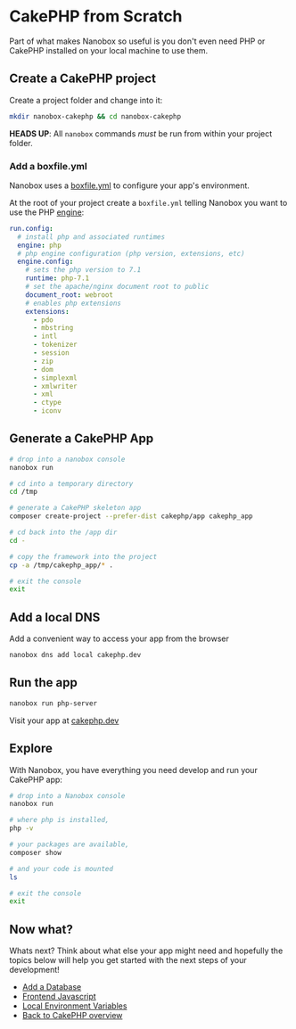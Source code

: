 # CakePHP from Scratch
Part of what makes Nanobox so useful is you don't even need PHP or CakePHP installed on your local machine to use them.

## Create a CakePHP project
Create a project folder and change into it:

```bash
mkdir nanobox-cakephp && cd nanobox-cakephp
```

**HEADS UP**: All `nanobox` commands *must* be run from within your project folder.

### Add a boxfile.yml
Nanobox uses a <a href="https://docs.nanobox.io/boxfile/" target="\_blank">boxfile.yml</a> to configure your app's environment.

At the root of your project create a `boxfile.yml` telling Nanobox you want to use the PHP <a href="https://docs.nanobox.io/engines/" target="\_blank">engine</a>:

```yaml
run.config:
  # install php and associated runtimes
  engine: php
  # php engine configuration (php version, extensions, etc)
  engine.config:
    # sets the php version to 7.1
    runtime: php-7.1
    # set the apache/nginx document root to public
    document_root: webroot
    # enables php extensions
    extensions:
      - pdo
      - mbstring
      - intl
      - tokenizer
      - session
      - zip
      - dom
      - simplexml
      - xmlwriter
      - xml
      - ctype
      - iconv
```

## Generate a CakePHP App

```bash
# drop into a nanobox console
nanobox run

# cd into a temporary directory
cd /tmp

# generate a CakePHP skeleton app
composer create-project --prefer-dist cakephp/app cakephp_app

# cd back into the /app dir
cd -

# copy the framework into the project
cp -a /tmp/cakephp_app/* .

# exit the console
exit
```

## Add a local DNS
Add a convenient way to access your app from the browser

```bash
nanobox dns add local cakephp.dev
```

## Run the app

```bash
nanobox run php-server
```

Visit your app at <a href="http://cakephp.dev" target="\_blank">cakephp.dev</a>

## Explore
With Nanobox, you have everything you need develop and run your CakePHP app:

```bash
# drop into a Nanobox console
nanobox run

# where php is installed,
php -v

# your packages are available,
composer show

# and your code is mounted
ls

# exit the console
exit
```

## Now what?
Whats next? Think about what else your app might need and hopefully the topics below will help you get started with the next steps of your development!

* [Add a Database](/php/cakephp/add-a-database)
* [Frontend Javascript](/php/cakephp/frontend-javascript)
* [Local Environment Variables](/php/cakephp/local-evars)
* [Back to CakePHP overview](/php/cakephp)
